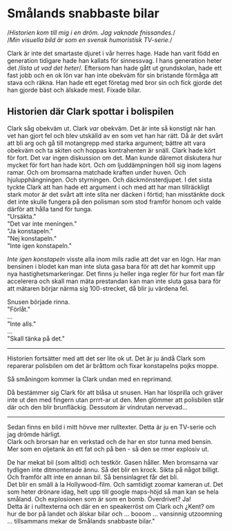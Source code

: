 # Smålands snabbaste bilar

/*Historien kom till mig i en dröm. Jag vaknade fnissandes.*/  
/*Min visuella bild är som en svensk humoristisk TV-serie.*/

Clark är inte det smartaste djuret i vår herres hage.  Hade han varit född en generation tidigare hade han kallats för sinnessvag.  I hans generation heter det /*lista ut vad det heter*/.  Eftersom han hade gått ut grundskolan, hade ett fast jobb och en ok lön var han inte obekväm för sin bristande förmåga att stava och räkna.  Han hade ett eget företag med bror sin och fick gjorde det han gjorde bäst och älskade mest.  Fixade bilar.

## Historien där Clark spottar i bolispilen

Clark såg obekväm ut.  Clark _var_ obekväm.  Det är inte så konstigt när han vet han gjort fel och blev utskälld av en som vet han har rätt.  Då är det svårt att bli arg och gå till motangrepp med starka argument; bättre att vara obekväm och ta skiten och hoppas kontrahenten är snäll.
Clark hade kört för fort.  Det var ingen diskussion om det.  Man kunde däremot diskutera hur mycket för fort han hade kört.  Och om ljuddämpningen höll sig inom lagens ramar.  Och om bromsarna matchade kraften under huven.  Och hjulupphängningen. Och styrningen.  Och däckmönsterdjupet.  I det sista tyckte Clark att han hade ett argument i och med att har man tillräckligt stark motor är det svårt att inte slita ner däcken i förtid; han misstänkte dock det inte skulle fungera på den polisman som stod framför honom och valde därför att hålla tand för tunga.  
"Ursäkta."  
"Det var inte meningen."  
"Ja konstapeln."  
"Nej konstapeln."  
"Inte igen konstapeln."  

_Inte igen konstapeln_ visste alla inom mils radie att det var en lögn.  Har man bensinen i blodet kan man inte sluta gasa bara för att det har kommit upp nya hastighetsmarkeringar.  Det finns ju heller inga regler för hur fort man får accelerera och skall man mäta prestandan kan man inte sluta gasa bara för att mätaren börjar närma sig 100-strecket, då blir ju värdena fel.

Snusen började rinna.  
"Förlåt."  
...  
"Inte alls."  
...  
"Skall tänka på det."  

---

Historien fortsätter med att det ser lite ok ut. Det är ju ändå Clark som reparerar polisbilen om det är bråttom och fixar konstapelns pojks moppe.

Så småningom kommer la Clark undan med en reprimand.

Då bestämmer sig Clark för att blåsa ut snusen. Han har lösprilla och gräver inte ut den med fingern utan prrrt-ar ut den. Men glömmer att polisbilen står där och den blir brunfläckig. Dessutom är vindrutan nervevad...

---

Sedan finns en bild i mitt hövve mer rulltexter. Detta är ju en TV-serie och jag drömde härligt.  
Clark och brorsan har en verkstad och de har en stor tunna med bensin. Mer som en oljetank än ett fat och på ben - så den se rmer explosiv ut.

De har mekat bil (som alltid) och testkör. Gasen håller. Men bromsarna var tydligen inte ditmonterade ännu. Så det blir en krock. Sikta på något billigt. Och framför allt inte en annan bil. Så bensinlagret får det bli.  
Det blir en smäll à la Hollywood-film. Och samtidigt zoomar kameran ut. Det som heter drönare idag, helt upp till google maps-höjd så man kan se hela småland. Och explosionen som är som en bomb. Överdrivet? Ja!  
Detta är i rulltexterna och där en en speakerröst om Clark och ¿Kent? om hur de bor på landet och älskar bilar och ... booom ... vansinnig utzoomning ... tillsammans mekar de Smålands snabbaste bilar."